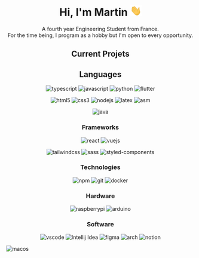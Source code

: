 <h1 align="center">Hi, I'm Martin <img width="30px" src="https://raw.githubusercontent.com/neikow/neikow/main/media/hi.gif"></h1>

<p align="center">A fourth year Engineering Student from France.</br>
For the time being, I program as a hobby but I'm open to every opportunity.</p>

<h2 align="center">Current Projets</h2>





<h2 align="center">Languages</h2>
<p align="center">
  <img src="https://img.shields.io/badge/typescript-%23007ACC.svg?style=for-the-badge&logo=typescript&logoColor=white" alt="typescript">
  <img src="https://img.shields.io/badge/javascript-%23323330.svg?style=for-the-badge&logo=javascript&logoColor=%23F7DF1E" alt="javascript">
  <img src="https://img.shields.io/badge/python-3670A0?style=for-the-badge&logo=python&logoColor=ffdd54" alt="python">
  <img src="https://img.shields.io/badge/Flutter-%2302569B.svg?style=for-the-badge&logo=Flutter&logoColor=white" alt="flutter">
</p>
<p align="center">
  <img src="https://img.shields.io/badge/html5-%23E34F26.svg?style=for-the-badge&logo=html5&logoColor=white" alt="html5">
  <img src="https://img.shields.io/badge/css3-%231572B6.svg?style=for-the-badge&logo=css3&logoColor=white" alt="css3">
  <img src="https://img.shields.io/badge/node.js-6DA55F?style=for-the-badge&logo=node.js&logoColor=white" alt="nodejs">
  <img src="https://img.shields.io/badge/latex-%23008080.svg?style=for-the-badge&logo=latex&logoColor=white" alt="latex">
  <img src="https://img.shields.io/badge/assembly-%233a56a6.svg?style=for-the-badge" alt="asm">
</p>
<p align="center">
  <img src="https://img.shields.io/badge/Java-ED8B00?style=for-the-badge&logo=openjdk&logoColor=white" alt="java">
</p>

<h3 align="center">Frameworks</h3>
<p align="center">
  <img src="https://img.shields.io/badge/react-%2320232a.svg?style=for-the-badge&logo=react&logoColor=%2361DAFB" alt="react">
  <img src="https://img.shields.io/badge/vuejs-%2335495e.svg?style=for-the-badge&logo=vuedotjs&logoColor=%234FC08D" alt="vuejs">
</p>
<p align="center">
  <img src="https://img.shields.io/badge/tailwindcss-%2338B2AC.svg?style=for-the-badge&logo=tailwind-css&logoColor=white" alt="tailwindcss">
  <img src="https://img.shields.io/badge/SASS-hotpink.svg?style=for-the-badge&logo=SASS&logoColor=white" alt="sass">
  <img src="https://img.shields.io/badge/styled--components-DB7093?style=for-the-badge&logo=styled-components&logoColor=white" alt="styled-components">
</p>

<h3 align="center">Technologies</h3>
<p align="center">
  <img src="https://img.shields.io/badge/NPM-%23000000.svg?style=for-the-badge&logo=npm&logoColor=white" alt="npm">
  <img src="https://img.shields.io/badge/git-%23F05033.svg?style=for-the-badge&logo=git&logoColor=white" alt="git">
  <img src="https://img.shields.io/badge/docker-%230db7ed.svg?style=for-the-badge&logo=docker&logoColor=white" alt="docker">
</p>

<h3 align="center">Hardware</h3>
<p align="center">
  <img src="https://img.shields.io/badge/-RaspberryPi-C51A4A?style=for-the-badge&logo=Raspberry-Pi" alt="raspberrypi">
  <img src="https://img.shields.io/badge/-Arduino-00979D?style=for-the-badge&logo=Arduino&logoColor=white" alt="arduino">
</p>


<h3 align="center">Software</h3>
<p align="center">
  <img src="https://img.shields.io/badge/Visual%20Studio%20Code-0078d7.svg?style=for-the-badge&logo=visual-studio-code&logoColor=white" alt="vscode">
  <img src="https://img.shields.io/badge/Intellij%20Idea-000?logo=intellij-idea&style=for-the-badge&logoColor=white" alt="Intellij Idea">
  <img src="https://img.shields.io/badge/figma-%23F24E1E.svg?style=for-the-badge&logo=figma&logoColor=white" alt="figma">
  
  <img src="https://img.shields.io/badge/Arch-1793D1?logo=arch-linux&logoColor=fff&style=for-the-badge" alt="arch">
  <img src="https://img.shields.io/badge/notion-ffffff?style=for-the-badge&logo=notion&logoColor=000000" alt="notion">
</p>
<p align="center>
  <img src="https://img.shields.io/badge/Windows-0078D6?style=for-the-badge&logo=windows&logoColor=white" alt="windows">
  <img src="https://img.shields.io/badge/mac%20os-000000?style=for-the-badge&logo=macos&logoColor=F0F0F0" alt="macos">
</p>


</p>
